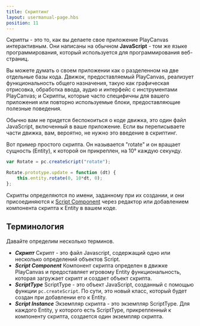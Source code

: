 ```yaml
---
title: Скриптинг
layout: usermanual-page.hbs
position: 11
---
```


Скрипты - это то, как вы делаете свое приложение PlayCanvas интерактивным. Они написаны на обычном **JavaScript** - том же языке программирования, который используется для программирования веб-страниц.

Вы можете думать о своем приложении как о разделенном на две отдельные базы кода. Движок, предоставляемый PlayCanvas, реализует функциональность общего назначения, такую как графическая отрисовка, обработка ввода, аудио и интерфейс с инструментами PlayCanvas; и Скрипты, которые часто специфичны для вашего приложения или повторно используемые блоки, предоставляющие полезные поведения.

Обычно вам не придется беспокоиться о коде движка, это один файл JavaScript, включенный в ваше приложение. Если вы переписываете части движка, вам, вероятно, не нужно это введение в скриптинг.

Вот пример простого скрипта. Он называется "rotate" и он вращает сущность (Entity), к которой он прикреплен, на 10° каждую секунду.

```javascript
var Rotate = pc.createScript("rotate");

Rotate.prototype.update = function (dt) {
    this.entity.rotate(0, 10*dt, 0);
};
```

Скрипты определяются по имени, заданному при их создании, и они присоединяются к [Script Component][1] через редактор или добавлением компонента скрипта к Entity в вашем коде.

## Терминология

Давайте определим несколько терминов.

* ***Скрипт*** Скрипт - это файл Javascript, содержащий одно или несколько определений объектов Script.
* ***Script Component*** Компонент скрипта определен в движке PlayCanvas и предоставляет игровому Entity функциональность, которая загружает скрипт и создает объект скрипта.
* ***ScriptType*** ScriptType - это объект JavaScript, созданный с помощью функции `pc.createScript`. По сути, это новый класс, который будет создан при добавлении его к Entity.
* ***Script Instance*** Экземпляр скрипта - это экземпляр ScriptType. Для каждого Entity, у которого есть ScriptType, прикрепленный к компоненту скрипта, создается один экземпляр скрипта.

[1]: /user-manual/packs/components/script/
